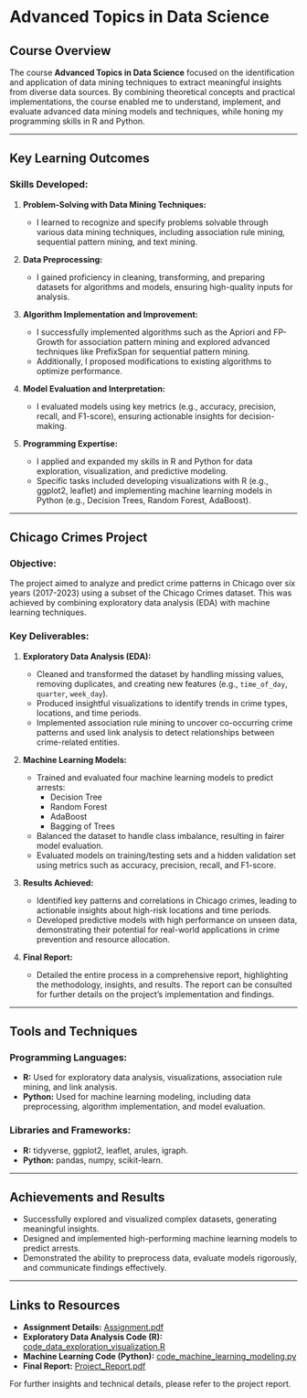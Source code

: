 # Advanced Topics in Data Science

## Course Overview
The course **Advanced Topics in Data Science** focused on the identification and application of data mining techniques to extract meaningful insights from diverse data sources. By combining theoretical concepts and practical implementations, the course enabled me to understand, implement, and evaluate advanced data mining models and techniques, while honing my programming skills in R and Python.

---

## Key Learning Outcomes
### Skills Developed:
1. **Problem-Solving with Data Mining Techniques:**
   - I learned to recognize and specify problems solvable through various data mining techniques, including association rule mining, sequential pattern mining, and text mining.

2. **Data Preprocessing:**
   - I gained proficiency in cleaning, transforming, and preparing datasets for algorithms and models, ensuring high-quality inputs for analysis.

3. **Algorithm Implementation and Improvement:**
   - I successfully implemented algorithms such as the Apriori and FP-Growth for association pattern mining and explored advanced techniques like PrefixSpan for sequential pattern mining.
   - Additionally, I proposed modifications to existing algorithms to optimize performance.

4. **Model Evaluation and Interpretation:**
   - I evaluated models using key metrics (e.g., accuracy, precision, recall, and F1-score), ensuring actionable insights for decision-making.

5. **Programming Expertise:**
   - I applied and expanded my skills in R and Python for data exploration, visualization, and predictive modeling.
   - Specific tasks included developing visualizations with R (e.g., ggplot2, leaflet) and implementing machine learning models in Python (e.g., Decision Trees, Random Forest, AdaBoost).

---

## Chicago Crimes Project
### Objective:
The project aimed to analyze and predict crime patterns in Chicago over six years (2017-2023) using a subset of the Chicago Crimes dataset. This was achieved by combining exploratory data analysis (EDA) with machine learning techniques.

### Key Deliverables:
1. **Exploratory Data Analysis (EDA):**
   - Cleaned and transformed the dataset by handling missing values, removing duplicates, and creating new features (e.g., `time_of_day`, `quarter`, `week_day`).
   - Produced insightful visualizations to identify trends in crime types, locations, and time periods.
   - Implemented association rule mining to uncover co-occurring crime patterns and used link analysis to detect relationships between crime-related entities.

2. **Machine Learning Models:**
   - Trained and evaluated four machine learning models to predict arrests:
     - Decision Tree
     - Random Forest
     - AdaBoost
     - Bagging of Trees
   - Balanced the dataset to handle class imbalance, resulting in fairer model evaluation.
   - Evaluated models on training/testing sets and a hidden validation set using metrics such as accuracy, precision, recall, and F1-score.

3. **Results Achieved:**
   - Identified key patterns and correlations in Chicago crimes, leading to actionable insights about high-risk locations and time periods.
   - Developed predictive models with high performance on unseen data, demonstrating their potential for real-world applications in crime prevention and resource allocation.

4. **Final Report:**
   - Detailed the entire process in a comprehensive report, highlighting the methodology, insights, and results. The report can be consulted for further details on the project’s implementation and findings.

---

## Tools and Techniques
### Programming Languages:
- **R:** Used for exploratory data analysis, visualizations, association rule mining, and link analysis.
- **Python:** Used for machine learning modeling, including data preprocessing, algorithm implementation, and model evaluation.

### Libraries and Frameworks:
- **R:** tidyverse, ggplot2, leaflet, arules, igraph.
- **Python:** pandas, numpy, scikit-learn.

---

## Achievements and Results
- Successfully explored and visualized complex datasets, generating meaningful insights.
- Designed and implemented high-performing machine learning models to predict arrests.
- Demonstrated the ability to preprocess data, evaluate models rigorously, and communicate findings effectively.

---

## Links to Resources
- **Assignment Details:** [Assignment.pdf](./Assignment.pdf)
- **Exploratory Data Analysis Code (R):** [code_data_exploration_visualization.R](./code_data_exploration_visualization.R)
- **Machine Learning Code (Python):** [code_machine_learning_modeling.py](./code_machine_learning_modeling.py)
- **Final Report:** [Project_Report.pdf](./Report)

For further insights and technical details, please refer to the project report.
